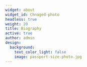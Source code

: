 ```yaml
---
widget: about
widget_id: Chnaged-photo
headless: true
weight: 20
title: Biography
active: true
author: admin
design:
  background:
    text_color_light: false
    image: passport-size-photo.jpg
---
```

